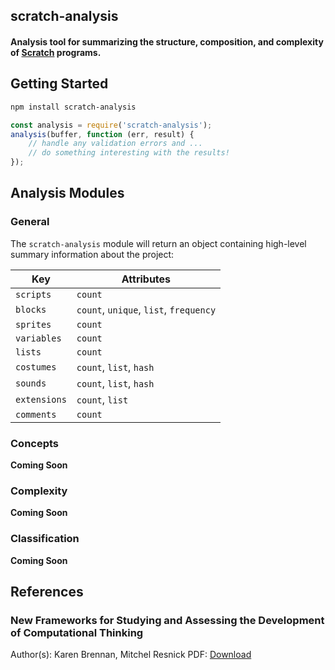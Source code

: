 ## scratch-analysis
#### Analysis tool for summarizing the structure, composition, and complexity of [Scratch](https://scratch.mit.edu) programs.

## Getting Started
```bash
npm install scratch-analysis
```

```js
const analysis = require('scratch-analysis');
analysis(buffer, function (err, result) {
    // handle any validation errors and ...
    // do something interesting with the results!
});
```

## Analysis Modules
### General
The `scratch-analysis` module will return an object containing high-level summary information about the project:

| Key               | Attributes                                               |
| ----------------- | -------------------------------------------------------- |
| `scripts`         | `count`                                                  |
| `blocks`          | `count`, `unique`, `list`, `frequency`                   |
| `sprites`         | `count`                                                  |
| `variables`       | `count`                                                  |
| `lists`           | `count`                                                  |
| `costumes`        | `count`, `list`, `hash`                                  |
| `sounds`          | `count`, `list`, `hash`                                  |
| `extensions`      | `count`, `list`                                          |
| `comments`        | `count`                                                  |

### Concepts
**Coming Soon**

### Complexity
**Coming Soon**

### Classification
**Coming Soon**

## References
### New Frameworks for Studying and Assessing the Development of Computational Thinking
Author(s): Karen Brennan, Mitchel Resnick
PDF: [Download](https://web.media.mit.edu/~kbrennan/files/Brennan_Resnick_AERA2012_CT.pdf)
